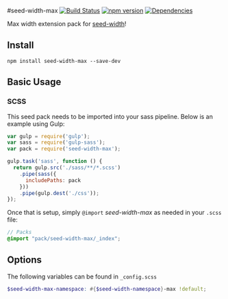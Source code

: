 #seed-width-max [![Build Status](https://travis-ci.org/helpscout/seed-width-max.svg?branch=master)](https://travis-ci.org/helpscout/seed-width-max) [![npm version](https://badge.fury.io/js/seed-width-max.svg)](https://badge.fury.io/js/seed-width-max) [![Dependencies](https://david-dm.org/helpscout/seed-width-max.svg)](https://david-dm.org/helpscout/seed-width-max)

Max width extension pack for [seed-width](https://github.com/helpscout/seed-width)!

## Install
```
npm install seed-width-max --save-dev
```


## Basic Usage

### SCSS
This seed pack needs to be imported into your sass pipeline. Below is an example using Gulp:


```javascript
var gulp = require('gulp');
var sass = require('gulp-sass');
var pack = require('seed-width-max');

gulp.task('sass', function () {
  return gulp.src('./sass/**/*.scss')
    .pipe(sass({
      includePaths: pack
    }))
    .pipe(gulp.dest('./css'));
});
```

Once that is setup, simply `@import` *seed-width-max* as needed in your `.scss` file:

```scss
// Packs
@import "pack/seed-width-max/_index";
```

## Options

The following variables can be found in `_config.scss`

```scss
$seed-width-max-namespace: #{$seed-width-namespace}-max !default;
```
